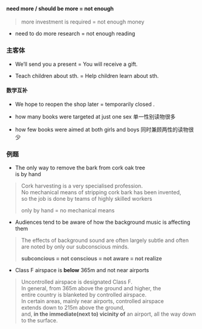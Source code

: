 #### need more / should be more = not enough

> more investment is required = not enough money

- need to do more research = not enough reading

### 主客体

- We’ll send you a present = You will receive a gift.

- Teach children about sth. = Help children learn about sth.

#### 数学互补

- We hope to reopen the shop later = temporarily closed .

- how many books were targeted at just one sex 单⼀性别读物很多

- how few books were aimed at both girls and boys 同时兼顾两性的读物很少

### 例题

- The only way to remove the bark from cork oak tree  
  is by hand

> Cork harvesting is a very specialised profession.  
> No mechanical means of stripping cork bark has been invented,  
> so the job is done by teams of highly skilled workers
> 
> only by hand = no mechanical means 

- Audiences tend to be aware of how the background music is affecting them

> The effects of background sound are often largely subtle  and often are noted by only our subconscious minds.
> 
> **subconcious = not conscious = not aware = not realize**

- Class F airspace is  **below** 365m and not near airports

> Uncontrolled airspace is designated Class F.  
> In general, from 365m above the ground and higher, the  
> entire country is blanketed by controlled airspace.  
> In certain areas, mainly near airports, controlled airspace  
> extends down to 215m above the ground,  
> and, **in the immediate(next to) vicinity of** an airport, all the way down  to the surface.


